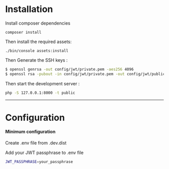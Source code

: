 Installation
============

Install composer dependencies

```shell
composer install
```

Then install the required assets:

    ./bin/console assets:install

Then Generate the SSH keys :

``` bash
$ openssl genrsa -out config/jwt/private.pem -aes256 4096
$ openssl rsa -pubout -in config/jwt/private.pem -out config/jwt/public.pem
```

Then start the development server :

``` bash
php -S 127.0.0.1:8000 -t public
```
___________________

Configuration
=============

#### Minimum configuration

Create .env file from .dev.dist 

Add your JWT passphrase to .env file 

``` bash
JWT_PASSPHRASE=your_passphrase
```
